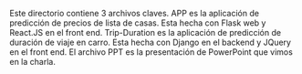 Este directorio contiene 3 archivos claves. APP es la aplicación de predicción de precios de lista de casas. Esta hecha con Flask
web y React.JS en el front end. Trip-Duration es la aplicación de predicción de duración de viaje en carro. Esta hecha con Django 
en el backend y JQuery en el front end. El archivo PPT es la presentación de PowerPoint que vimos en la charla.
